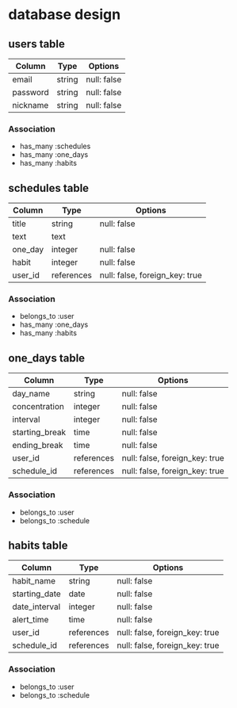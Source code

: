 # database design

## users table

| Column          | Type    | Options     |
| --------------- | ------- | ----------- |
| email           | string  | null: false |
| password        | string  | null: false |
| nickname        | string  | null: false |

### Association

- has_many :schedules
- has_many :one_days
- has_many :habits

## schedules table

| Column   | Type          | Options                         |
| -------- | ------------- | ------------------------------- |
| title    | string        | null: false                     |
| text     | text          |                                 |
| one_day  | integer       | null: false                     |
| habit    | integer       | null: false                     |
| user_id  | references    | null: false, foreign_key: true  |

### Association

- belongs_to :user
- has_many :one_days
- has_many :habits

## one_days table

| Column          | Type       | Options                        |
| --------------- | ---------- | ------------------------------ |
| day_name        | string     | null: false                    |
| concentration   | integer    | null: false                    | 
| interval        | integer    | null: false                    |
| starting_break  | time       | null: false                    |
| ending_break    | time       | null: false                    |
| user_id         | references | null: false, foreign_key: true |
| schedule_id     | references | null: false, foreign_key: true |

### Association

- belongs_to :user
- belongs_to :schedule

## habits table

| Column        | Type       | Options                         |
| ------------- | ---------- | ------------------------------- |
| habit_name    | string     | null: false                     |
| starting_date | date       | null: false                     |
| date_interval | integer    | null: false                     |
| alert_time    | time       | null: false                     |
| user_id       | references | null: false, foreign_key: true  |
| schedule_id   | references | null: false, foreign_key: true  |

### Association

- belongs_to :user
- belongs_to :schedule